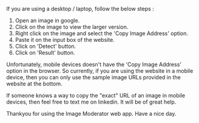 If you are using a desktop / laptop, follow the below steps :

1) Open an image in google.
2) Click on the image to view the larger version.
3) Right click on the image and select the 'Copy Image Address' option.
4) Paste it on the input box of the website.
5) Click on 'Detect' button.
6) Click on 'Result' button.


Unfortunately, mobile devices doesn't have the 'Copy Image Address' option in the browser.
So currently, if you are using the website in a mobile device, then you can only use the sample image URLs provided in the website at the bottom.

If someone knows a way to copy the "exact" URL of an image in mobile devices, then feel free to text me on linkedin. It will be of great help.

Thankyou for using the Image Moderator web app.
Have a nice day.
